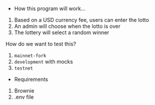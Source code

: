 - How this program will work...

1. Based on a USD currency fee, users can enter the lotto
2. An admin will choose when the lotto is over
3. The lottery will select a random winner

How do we want to test this?

1. `mainnet-fork`
2. `development` with mocks
3. `testnet`

- Requirements 
1. Brownie 
2. .env file 
